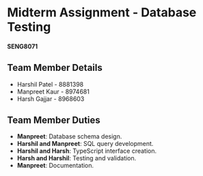 # Midterm Assignment - Database Testing
#### SENG8071

## Team Member Details
- Harshil Patel - 8881398 
- Manpreet Kaur - 8974681
- Harsh Gajjar - 8968603

## Team Member Duties
- **Manpreet**: Database schema design.
- **Harshil and Manpreet**: SQL query development.
- **Harshil and Harsh**: TypeScript interface creation.
- **Harsh and Harshil**: Testing and validation.
- **Manpreet**: Documentation.

